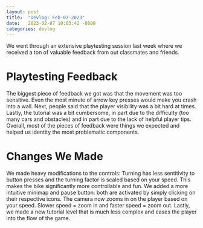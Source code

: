 ```yaml
---
layout: post
title:  "Devlog: Feb-07-2023"
date:   2023-02-07 10:03:42 -0800
categories: devlog
---
```


We went through an extensive playtesting session last week where we received a ton of valuable feedback from out classmates and friends. 

# Playtesting Feedback
The biggest piece of feedback we got was that the movement was too sensitive. Even the most minute of arrow key presses would make you crash into a wall. Next, people said that the player visibility was a bit hard at times. Lastly, the tutorial was a bit cumbersome, in part due to the difficulty (too many cars and obstacles) and in part due to the lack of helpful player tips. Overall, most of the pieces of feedback were things we expected and helped us identity the most problematic components.

# Changes We Made
We made heavy modifications to the controls: Turning has less sentitivity to button presses and the turning factor is scaled based on your speed. This makes the bike significantly more controllable and fun. We added a more intuitive minimap and pause button: both are activated by simply clicking on their respective icons. The camera now zooms in on the player based on your speed. Slower speed = zoom in and faster speed = zoom out. Lastly, we made a new tutorial level that is much less complex and eases the player into the flow of the game.
